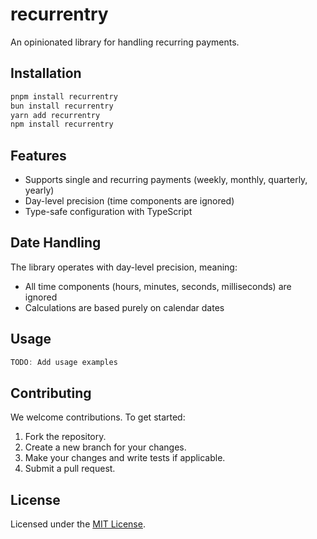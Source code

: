 # recurrentry

An opinionated library for handling recurring payments.

## Installation

```bash
pnpm install recurrentry
bun install recurrentry
yarn add recurrentry
npm install recurrentry
```

## Features

- Supports single and recurring payments (weekly, monthly, quarterly, yearly)
- Day-level precision (time components are ignored)
- Type-safe configuration with TypeScript

## Date Handling

The library operates with day-level precision, meaning:

- All time components (hours, minutes, seconds, milliseconds) are ignored
- Calculations are based purely on calendar dates

## Usage

```typescript
TODO: Add usage examples
```

## Contributing

We welcome contributions. To get started:

1. Fork the repository.
2. Create a new branch for your changes.
3. Make your changes and write tests if applicable.
4. Submit a pull request.

## License

Licensed under the [MIT License](LICENSE).
